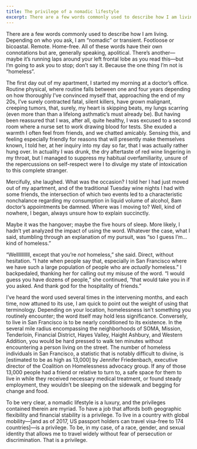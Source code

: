 ```yaml
---
title: The privilege of a nomadic lifestyle
excerpt: There are a few words commonly used to describe how I am living. Depending on who you ask, I am “nomadic” or transient. Footloose or bicoastal. Remote. Home-free. All of these words have their own connotations but are, generally speaking, apolitical.
---
```


There are a few words commonly used to describe how I am living. Depending on who you ask, I am “nomadic” or transient. Footloose or bicoastal. Remote. Home-free. All of these words have their own connotations but are, generally speaking, apolitical. There’s another—maybe it’s running laps around your left frontal lobe as you read this—but I’m going to ask you to stop; don’t say it. Because the one thing I’m not is “homeless”.

The first day out of my apartment, I started my morning at a doctor’s office. Routine physical, where routine falls between one and four years depending on how thoroughly I’ve convinced myself that, approaching the end of my 20s, I’ve surely contracted fatal, silent killers, have grown malignant, creeping tumors, that, surely, my heart is skipping beats, my lungs scarring (even more than than a lifelong asthmatic’s must already be). But having been reassured that I was, after all, quite healthy, I was excused to a second room where a nurse set to work drawing blood for tests. She exuded a warmth I often feel from friends, and we chatted amicably. Sensing this, and feeling especially friendly for reasons that will presently make themselves known, I told her, at her inquiry into my day so far, that I was actually rather hung over. In actuality I was drunk, the dry aftertaste of red wine lingering in my throat, but I managed to suppress my habitual overfamiliarity, unsure of the repercussions on self-respect were I to divulge my state of intoxication to this complete stranger.

Mercifully, she laughed. What was the occasion? I told her I had just moved out of my apartment, and of the traditional Tuesday wine nights I had with some friends, the intersection of which two events led to a characteristic nonchalance regarding my consumption in liquid volume of alcohol, 8am doctor’s appointments be damned. Where was I moving to? Well, kind of nowhere, I began, always unsure how to explain succinctly.

Maybe it was the hangover; maybe the five hours of sleep. More likely, I hadn’t yet analyzed the impact of using the word. Whatever the case, what I said, stumbling through an explanation of my pursuit, was “so I guess I’m… kind of homeless.”

“Welllllllllll, except that you’re _not_ homeless,” she said. Direct, without hesitation. “I hate when people say that, especially in San Francisco where we have such a large population of people who are _actually_ homeless.” I backpedaled, thanking her for calling out my misuse of the word. “I would guess you have dozens of people,” she continued, “that would take you in if you asked. And thank god for the hospitality of friends.”

I’ve heard the word used several times in the intervening months, and each time, now attuned to its use,  I am quick to point out the weight of using that terminology. Depending on your location, homelessness isn’t something you routinely encounter; the word itself may hold less significance. Conversely, to live in San Francisco is to be nearly conditioned to its existence. In the several mile radius encompassing the neighborhoods of SOMA, Mission, Tenderloin, Financial District, Hayes Valley, Haight Ashbury, and Western Addition, you would be hard pressed to walk ten minutes without encountering a person living on the street. The number of homeless individuals in San Francisco, a statistic that is notably difficult to divine, is [estimated to be as high as 13,000] by Jennifer Friedenbach, executive director of the Coalition on Homelessness advocacy group. If any of those 13,000 people had a friend or relative to turn to, a safe space for them to live in while they received necessary medical treatment, or found steady employment, they wouldn’t be sleeping on the sidewalk and begging for change and food.

To be very clear, a nomadic lifestyle is a luxury, and the privileges contained therein are myriad. To have a job that affords both geographic flexibility and financial stability is a privilege. To live in a country with global mobility—[and as of 2017, US passport holders can travel visa-free to 174 countries]—is a privilege. To be, in my case, of a race, gender, and sexual identity that allows me to travel widely without fear of persecution or discrimination. That is a privilege.
